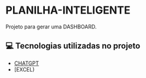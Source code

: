 # PLANILHA-INTELIGENTE

Projeto para gerar uma DASHBOARD.

## 💻 Tecnologias utilizadas no projeto

- [CHATGPT](https://chat.openai.com/) 
- [EXCEL)
